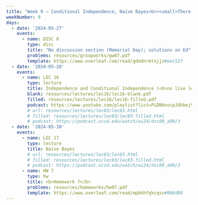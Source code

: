 ```yaml
---
title: "Week 9 – Conditional Independence, Naïve Bayes<br><small>There will not be live lecture on Tuesday. Instead, a pre-recorded video and annotated slides have already been posted below. Along with Tuesday's lecture, read this note on <a href='conditional-independence'>conditional independence</a>.</small>"
weekNumber: 9
days:
  - date: '2024-05-27'
    events:
      - name: DISC 8
        type: disc
        title: "No discussion section (Memorial Day); solutions on Ed"
        problems: resources/groupworks/gw07.pdf
        template: https://www.overleaf.com/read/gdmdnrmtxjjz#eec52f
  - date: '2024-05-28'
    events:
      - name: LEC 16
        type: lecture
        title: Independence and Conditional Independence (<b>no live lecture!</b>)
        blank: resources/lectures/lec16/lec16-blank.pdf
        filled: resources/lectures/lec16/lec16-filled.pdf
        podcast: https://www.youtube.com/playlist?list=PLDNbnocpJUhbejVsvWvZSbuMj4B0kLpol
        # url: resources/lectures/lec03/lec03.html
        # filled: resources/lectures/lec03/lec03-filled.html
        # podcast: https://podcast.ucsd.edu/watch/wi24/dsc80_a00/3
  - date: '2024-05-30'
    events:
      - name: LEC 17
        type: lecture
        title: Naïve Bayes
        # url: resources/lectures/lec03/lec03.html
        # filled: resources/lectures/lec03/lec03-filled.html
        # podcast: https://podcast.ucsd.edu/watch/wi24/dsc80_a00/3
      - name: HW 7
        type: hw
        title: <b>Homework 7</b>
        problems: resources/homeworks/hw07.pdf
        template: https://www.overleaf.com/read/mpbkhfgkcqsv#906d88
---
```

